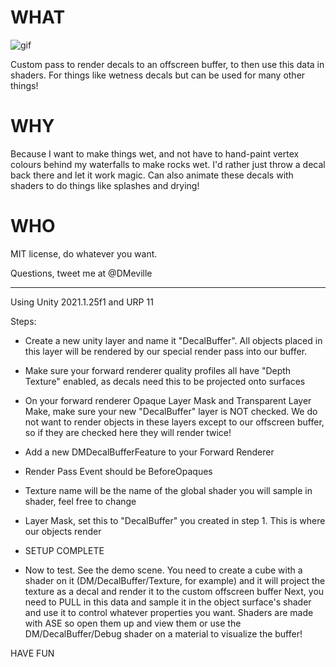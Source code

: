 
# WHAT
![gif](https://github.com/DMeville/RefractedTransparentRenderPass/blob/main/Example.gif)

Custom pass to render decals to an offscreen buffer, to then use this data in shaders. For things like wetness decals but can be used for many other things!
# WHY

Because I want to make things wet, and not have to hand-paint vertex colours behind my waterfalls to make rocks wet. I'd rather just throw a decal back there and let it work magic. Can also animate these decals with shaders to do things like splashes and drying!

# WHO

MIT license, do whatever you want.

Questions, tweet me at @DMeville

--- 
Using Unity 2021.1.25f1 and URP 11

Steps:
- Create a new unity layer and name it "DecalBuffer". All objects placed in this layer will be rendered by our special render pass into our buffer. 
- Make sure your forward renderer quality profiles all have "Depth Texture" enabled, as decals need this to be projected onto surfaces
- On your forward renderer Opaque Layer Mask and Transparent Layer Make, make sure your new "DecalBuffer" layer is NOT checked.  We do not want to render objects in these layers except to our offscreen buffer, so if they are checked here they will render twice!
- Add a new DMDecalBufferFeature to your Forward Renderer
- Render Pass Event should be BeforeOpaques
- Texture name will be the name of the global shader you will sample in shader, feel free to change
- Layer Mask, set this to "DecalBuffer" you created in step 1. This is where our objects render

- SETUP COMPLETE

- Now to test. See the demo scene. 
You need to create a cube with a shader on it (DM/DecalBuffer/Texture, for example) and it will project the texture as a decal and render it to the custom offscreen buffer
Next, you need to PULL in this data and sample it in the object surface's shader and use it to control whatever properties you want. Shaders are made with ASE so open them up and view them or use the DM/DecalBuffer/Debug shader on a material to visualize the buffer!

HAVE FUN

